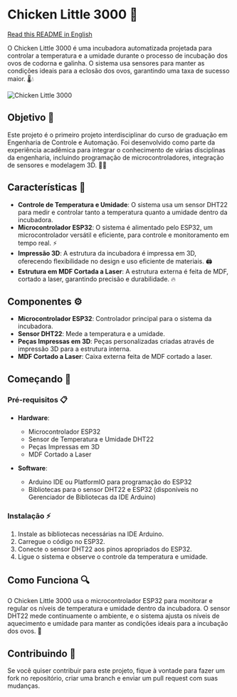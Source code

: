 # Chicken Little 3000 🐣

[Read this README in English](README.md)

O Chicken Little 3000 é uma incubadora automatizada projetada para controlar a temperatura e a umidade durante o processo de incubação dos ovos de codorna e galinha. O sistema usa sensores para manter as condições ideais para a eclosão dos ovos, garantindo uma taxa de sucesso maior. 🌡️💧

![Chicken Little 3000](assets/images/incubadora.png)

## Objetivo 🎯

Este projeto é o primeiro projeto interdisciplinar do curso de graduação em Engenharia de Controle e Automação. Foi desenvolvido como parte da experiência acadêmica para integrar o conhecimento de várias disciplinas da engenharia, incluindo programação de microcontroladores, integração de sensores e modelagem 3D. 🔧📐

## Características 🌟

- **Controle de Temperatura e Umidade**: O sistema usa um sensor DHT22 para medir e controlar tanto a temperatura quanto a umidade dentro da incubadora.
- **Microcontrolador ESP32**: O sistema é alimentado pelo ESP32, um microcontrolador versátil e eficiente, para controle e monitoramento em tempo real. ⚡
- **Impressão 3D**: A estrutura da incubadora é impressa em 3D, oferecendo flexibilidade no design e uso eficiente de materiais. 🖨️
- **Estrutura em MDF Cortada a Laser**: A estrutura externa é feita de MDF, cortado a laser, garantindo precisão e durabilidade. 🔥

## Componentes ⚙️

- **Microcontrolador ESP32**: Controlador principal para o sistema da incubadora.
- **Sensor DHT22**: Mede a temperatura e a umidade.
- **Peças Impressas em 3D**: Peças personalizadas criadas através de impressão 3D para a estrutura interna.
- **MDF Cortado a Laser**: Caixa externa feita de MDF cortado a laser.

## Começando 🚀

### Pré-requisitos 📋

- **Hardware**:
  - Microcontrolador ESP32
  - Sensor de Temperatura e Umidade DHT22
  - Peças Impressas em 3D
  - MDF Cortado a Laser

- **Software**:
  - Arduino IDE ou PlatformIO para programação do ESP32
  - Bibliotecas para o sensor DHT22 e ESP32 (disponíveis no Gerenciador de Bibliotecas da IDE Arduino)

### Instalação ⚡

1. Instale as bibliotecas necessárias na IDE Arduino.
2. Carregue o código no ESP32.
3. Conecte o sensor DHT22 aos pinos apropriados do ESP32.
4. Ligue o sistema e observe o controle da temperatura e umidade.

## Como Funciona 🔍

O Chicken Little 3000 usa o microcontrolador ESP32 para monitorar e regular os níveis de temperatura e umidade dentro da incubadora. O sensor DHT22 mede continuamente o ambiente, e o sistema ajusta os níveis de aquecimento e umidade para manter as condições ideais para a incubação dos ovos. 🥚

## Contribuindo 🤝

Se você quiser contribuir para este projeto, fique à vontade para fazer um fork no repositório, criar uma branch e enviar um pull request com suas mudanças.
